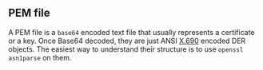 ## PEM file
A PEM file is a `base64` encoded text file that usually represents a certificate or a key. Once Base64 decoded, they are just ANSI [X.690](https://en.wikipedia.org/wiki/X.690) encoded DER objects. The easiest way to understand their structure is to use `openssl asn1parse` on them.

